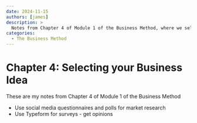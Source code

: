 ```yaml
---
date: 2024-11-15
authors: [james]
description: >
  Notes from Chapter 4 of Module 1 of the Business Method, where we select the business idea
categories:
  - The Business Method
---
```


# Chapter 4: Selecting your Business Idea

These are my notes from Chapter 4 of Module 1 of the Business Method

<!-- more -->

- Use social media questionnaires and polls for market research
- Use Typeform for surveys - get opinions
